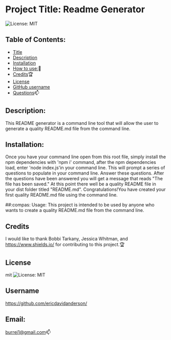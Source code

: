 
# Project Title: Readme Generator

 ![License: MIT](https://img.shields.io/badge/License-MIT-brightgreen)

## Table of Contents:
- [Title](#title) 
- [Description](#description)
- [Installation](#install)
- [How to use:](#usage):compass: 
- [Credits](#credits):trophy:
- [License](#license)
- [GitHub username](#username)
- [Questions](#email):mailbox: 

## Description: 
This README generator is a command line tool that will allow the user to generate a quality README.md file from the command line.  

## Installation:
Once you have your command line open from this root file, simply install the npm dependencies with 'npm i' command, after the npm dependencies load, enter 'node index.js'in your command line. This will prompt a series of questions to populate in your command line. Answer these questions. After the questions have been answered you will get a message that reads "The file has been saved." At this point there well be a quality README file in your dist folder titled "README.md". Congratulations!You have created your first quality README.md file using the command line.

##:compas: Usage:
  This project is intended to be used by anyone who wants to create a quality README.md file from the command line.

## Credits
I would like to thank Bobbi Tarkany, Jessica Whitman, and https://www.shields.io/ for contributing to this project.:trophy:

## License
mit ![License: MIT](https://img.shields.io/badge/License-MIT-brightgreen)

## Username
https://github.com/ericdavidanderson/

## Email: 
burrej1@gmail.com:mailbox:
 


